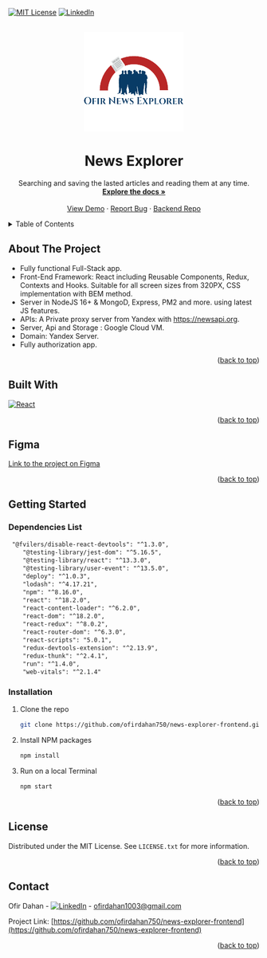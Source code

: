 <a name="readme-top"></a>

<!-- <div align="center"> -->

[![MIT License][license-shield]][license-url]
[![LinkedIn][linkedin-shield]][linkedin-url]

<!-- </div> -->
<!-- PROJECT LOGO -->
<br />
<div align="center">
  <a href="https://github.com/ofirdahan750/news-explorer-frontend">
    <img src="src/images/ReadMe/readme-logo.png" alt="Logo" >
  </a>

<h1 align="center">News Explorer</h1>

  <p align="center">
Searching and saving the lasted articles and reading them at any time.
    <br />
    <a href="https://github.com/ofirdahan750/news-explorer-frontend"><strong>Explore the docs »</strong></a>
    <br />
    <br />
    <a href="https://news-explorer-ofir.students.nomoredomainssbs.ru">View Demo</a>
    ·
    <a href="https://github.com/ofirdahan750/news-explorer-frontend/issues">Report Bug</a>
    ·
    <a href="https://github.com/ofirdahan750/news-explorer-api">Backend Repo</a>
  </p>
</div>

<!-- TABLE OF CONTENTS -->
<details>
  <summary>Table of Contents</summary>
  <ol>
    <li>  <a href="#about-the-project">About The Project</a> </li>
       <li> <a href="#built-with">Built With</a></li>
      <li><a href="#figma">Figma</a> </li>
      <li ><a href="#getting-started">Getting Started</a>
      <ul>
        <li><a href="#dependencies-list">Dependencies List</a></li>
        <li><a href="#installation">Installation</a></li>
      </ul></li>
    <li><a href="#license">License</a></li>
    <li><a href="#contact">Contact</a></li>
  </ol>
</details>

<!-- ABOUT THE PROJECT -->

## About The Project

- Fully functional Full-Stack app.
- Front-End Framework: React including Reusable Components, Redux, Contexts and Hooks. Suitable for all screen sizes from 320PX, CSS implementation with BEM method.
- Server in NodeJS 16+ & MongoD, Express, PM2 and more. using latest JS features.
- APIs: A Private proxy server from Yandex with https://newsapi.org.
- Server, Api and Storage : Google Cloud VM.
- Domain: Yandex Server.
- Fully authorization app.

<p align="right">(<a href="#readme-top">back to top</a>)</p>

## Built With

[![React][react.js]][react-url]

<p align="right">(<a href="#readme-top">back to top</a>)</p>

## Figma

<a href="https://www.figma.com/file/z1bxDn7eBEDlsDhnZ9dtin/Your-Final-Project?node-id=0%3A1">Link to the project on Figma</a>

<p align="right">(<a href="#readme-top">back to top</a>)</p>

<!-- GETTING STARTED -->

## Getting Started

### Dependencies List

```
 "@fvilers/disable-react-devtools": "^1.3.0",
    "@testing-library/jest-dom": "^5.16.5",
    "@testing-library/react": "^13.3.0",
    "@testing-library/user-event": "^13.5.0",
    "deploy": "^1.0.3",
    "lodash": "^4.17.21",
    "npm": "^8.16.0",
    "react": "^18.2.0",
    "react-content-loader": "^6.2.0",
    "react-dom": "^18.2.0",
    "react-redux": "^8.0.2",
    "react-router-dom": "^6.3.0",
    "react-scripts": "5.0.1",
    "redux-devtools-extension": "^2.13.9",
    "redux-thunk": "^2.4.1",
    "run": "^1.4.0",
    "web-vitals": "^2.1.4"
```

### Installation

1. Clone the repo

   ```sh
   git clone https://github.com/ofirdahan750/news-explorer-frontend.git
   ```

2. Install NPM packages

   ```sh
   npm install
   ```

3. Run on a local Terminal

   ```sh
   npm start
   ```

<p align="right">(<a href="#readme-top">back to top</a>)</p>

<!-- LICENSE -->

## License

Distributed under the MIT License. See `LICENSE.txt` for more information.

<p align="right">(<a href="#readme-top">back to top</a>)</p>

<!-- CONTACT -->

## Contact

Ofir Dahan - [![LinkedIn][linkedin-shield]][linkedin-url] - ofirdahan1003@gmail.com

Project Link: [https://github.com/ofirdahan750/news-explorer-frontend](https://github.com/ofirdahan750/news-explorer-frontend)

<p align="right">(<a href="#readme-top">back to top</a>)</p>

<!-- MARKDOWN LINKS & IMAGES -->
<!-- https://www.markdownguide.org/basic-syntax/#reference-style-links -->

[license-shield]: https://img.shields.io/github/license/ofirdahan750/news-explorer-frontend.svg?style=for-the-badge
[license-url]: https://github.com/ofirdahan750/news-explorer-frontend/blob/master/LICENSE.txt
[linkedin-shield]: https://img.shields.io/badge/-LinkedIn-black.svg?style=for-the-badge&logo=linkedin&colorB=555
[linkedin-url]: https://www.linkedin.com/in/ofir-dahan-8ba3a318a/
[react.js]: https://img.shields.io/badge/React-20232A?style=for-the-badge&logo=react&logoColor=61DAFB
[react-url]: https://reactjs.org/
